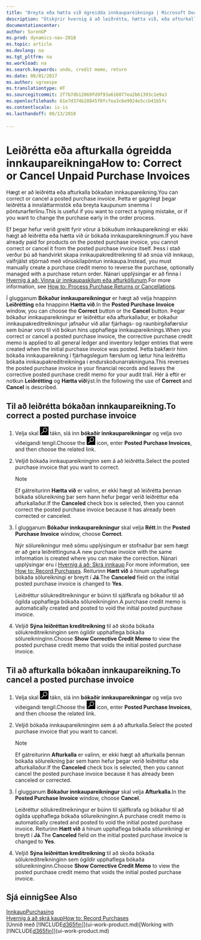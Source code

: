 ```yaml
---
title: "Breyta eða hætta við ógreidda innkaupareikninga | Microsoft Docs"
description: "Útskýrir hvernig á að leiðrétta, hætta við, eða afturkalla bókaðan innkaupareikning og stofna sjálfvirkt innkaupakreditreikning."
documentationcenter: 
author: SorenGP
ms.prod: dynamics-nav-2018
ms.topic: article
ms.devlang: na
ms.tgt_pltfrm: na
ms.workload: na
ms.search.keywords: undo, credit memo, return
ms.date: 08/01/2017
ms.author: sgroespe
ms.translationtype: HT
ms.sourcegitcommit: 2f7b7db12069fd9f93a616077ea2b61393c1e9a3
ms.openlocfilehash: 61e7d374b28845f0fcfea3c6e9924e5ccb41b5fc
ms.contentlocale: is-is
ms.lasthandoff: 08/13/2018

---
```

# <a name="how-to-correct-or-cancel-unpaid-purchase-invoices"></a><span data-ttu-id="09ffd-103">Leiðrétta eða afturkalla ógreidda innkaupareikninga</span><span class="sxs-lookup"><span data-stu-id="09ffd-103">How to: Correct or Cancel Unpaid Purchase Invoices</span></span>
<span data-ttu-id="09ffd-104">Hægt er að leiðrétta eða afturkalla bókaðan innkaupareikning.</span><span class="sxs-lookup"><span data-stu-id="09ffd-104">You can correct or cancel a posted purchase invoice.</span></span> <span data-ttu-id="09ffd-105">Þetta er gagnlegt þegar leiðrétta á innsláttarmistök eða breyta kaupunum snemma í pöntunarferlinu.</span><span class="sxs-lookup"><span data-stu-id="09ffd-105">This is useful if you want to correct a typing mistake, or if you want to change the purchase early in the order process.</span></span>

<span data-ttu-id="09ffd-106">Ef þegar hefur verið greitt fyrir vörur á bókuðum innkaupareikningi er ekki hægt að leiðrétta eða hætta við úr bókaða innkaupareikningnum.</span><span class="sxs-lookup"><span data-stu-id="09ffd-106">If you have already paid for products on the posted purchase invoice, you cannot correct or cancel it from the posted purchase invoice itself.</span></span> <span data-ttu-id="09ffd-107">Þess í stað verður þú að handvirkt skapa innkaupakreditreikning til að snúa við innkaup, valfrjálst stjórnað með vöruskilapöntun innkaupa.</span><span class="sxs-lookup"><span data-stu-id="09ffd-107">Instead, you must manually create a purchase credit memo to reverse the purchase, optionally managed with a purchase return order.</span></span> <span data-ttu-id="09ffd-108">Nánari upplýsingar er að finna í [Hvernig á að: Vinna úr innkaupaskilum eða afturköllunum](purchasing-how-process-purchase-returns-cancellations.md).</span><span class="sxs-lookup"><span data-stu-id="09ffd-108">For more information, see [How to: Process Purchase Returns or Cancellations](purchasing-how-process-purchase-returns-cancellations.md).</span></span>

<span data-ttu-id="09ffd-109">Í glugganum **Bókaður innkaupareikningur** er hægt að velja hnappinn **Leiðrétting** eða hnappinn **Hætta við**.</span><span class="sxs-lookup"><span data-stu-id="09ffd-109">In the **Posted Purchase Invoice** window, you can choose the **Correct** button or the **Cancel** button.</span></span> <span data-ttu-id="09ffd-110">Þegar bókaður innkaupareikningur er leiðréttur eða afturkallaður, er bókaður innkaupakreditreikningur jafnaður við allar fjárhags- og raunbirgðafærslur sem búnar voru til við bókun hins upphaflega innkaupareiknings.</span><span class="sxs-lookup"><span data-stu-id="09ffd-110">When you correct or cancel a posted purchase invoice, the corrective purchase credit memo is applied to all general ledger and inventory ledger entries that were created when the initial purchase invoice was posted.</span></span> <span data-ttu-id="09ffd-111">Þetta bakfærir hinn bókaða innkaupareikning í fjárhagslegum færslum og lætur hina leiðréttu bókaða innkaupakreditreikninga í endurskoðunarrakninguna.</span><span class="sxs-lookup"><span data-stu-id="09ffd-111">This reverses the posted purchase invoice in your financial records and leaves the corrective posted purchase credit memo for your audit trail.</span></span> <span data-ttu-id="09ffd-112">Hér á eftir er notkun **Leiðrétting** og **Hætta við**lýst.</span><span class="sxs-lookup"><span data-stu-id="09ffd-112">In the following the use of **Correct** and **Cancel** is described.</span></span>

## <a name="to-correct-a-posted-purchase-invoice"></a><span data-ttu-id="09ffd-113">Til að leiðrétta bókaðan innkaupareikning.</span><span class="sxs-lookup"><span data-stu-id="09ffd-113">To correct a posted purchase invoice</span></span>
1. <span data-ttu-id="09ffd-114">Velja skal ![Leit að síðu eða skýrslu](media/ui-search/search_small.png "Leit að síðu eða skýrslu táknið") tákn, slá inn **bókaðir innkaupareikningar** og velja svo viðeigandi tengil.</span><span class="sxs-lookup"><span data-stu-id="09ffd-114">Choose the ![Search for Page or Report](media/ui-search/search_small.png "Search for Page or Report icon") icon, enter **Posted Purchase Invoices**, and then choose the related link.</span></span>  
2. <span data-ttu-id="09ffd-115">Veljið bókaða innkaupareikninginn sem á að leiðrétta.</span><span class="sxs-lookup"><span data-stu-id="09ffd-115">Select the posted purchase invoice that you want to correct.</span></span>  

    > [!NOTE]  
   >   <span data-ttu-id="09ffd-116">Ef gátreiturinn **Hætta við** er valinn, er ekki hægt að leiðrétta þennan bókaða sölureikning þar sem hann hefur þegar verið leiðréttur eða afturkallaður.</span><span class="sxs-lookup"><span data-stu-id="09ffd-116">If the **Canceled** check box is selected, then you cannot correct the posted purchase invoice because it has already been corrected or canceled.</span></span>
3. <span data-ttu-id="09ffd-117">Í glugganum **Bókaður innkaupareikningur** skal velja **Rétt**.</span><span class="sxs-lookup"><span data-stu-id="09ffd-117">In the **Posted Purchase Invoice** window, choose **Correct**.</span></span>

    <span data-ttu-id="09ffd-118">Nýr sölureikningur með sömu upplýsingum er stofnaður þar sem hægt er að gera leiðréttinguna.</span><span class="sxs-lookup"><span data-stu-id="09ffd-118">A new purchase invoice with the same information is created where you can make the correction.</span></span> <span data-ttu-id="09ffd-119">Nánari upplýsingar eru í [Hvernig á að: Skrá innkaup](purchasing-how-record-purchases.md).</span><span class="sxs-lookup"><span data-stu-id="09ffd-119">For more information, see [How to: Record Purchases](purchasing-how-record-purchases.md).</span></span> <span data-ttu-id="09ffd-120">Reiturinn **Hætt við** á hinum upphaflega bókaða sölureikningi er breytt í **Já**.</span><span class="sxs-lookup"><span data-stu-id="09ffd-120">The **Canceled** field on the initial posted purchase invoice is changed to **Yes**.</span></span>

    <span data-ttu-id="09ffd-121">Leiðréttur sölukreditreikningur er búinn til sjálfkrafa og bókaður til að ógilda upphaflega bókaða sölureikninginn.</span><span class="sxs-lookup"><span data-stu-id="09ffd-121">A purchase credit memo is automatically created and posted to void the initial posted purchase invoice.</span></span>
4. <span data-ttu-id="09ffd-122">Veljið **Sýna leiðréttan kreditreikning** til að skoða bókaða sölukreditreikninginn sem ógildir upphaflega bókaða sölureikninginn.</span><span class="sxs-lookup"><span data-stu-id="09ffd-122">Choose **Show Corrective Credit Memo** to view the posted purchase credit memo that voids the initial posted purchase invoice.</span></span>

## <a name="to-cancel-a-posted-purchase-invoice"></a><span data-ttu-id="09ffd-123">Til að afturkalla bókaðan innkaupareikning.</span><span class="sxs-lookup"><span data-stu-id="09ffd-123">To cancel a posted purchase invoice</span></span>
1. <span data-ttu-id="09ffd-124">Velja skal ![Leit að síðu eða skýrslu](media/ui-search/search_small.png "Leit að síðu eða skýrslu táknið") tákn, slá inn **bókaðir innkaupareikningar** og velja svo viðeigandi tengil.</span><span class="sxs-lookup"><span data-stu-id="09ffd-124">Choose the ![Search for Page or Report](media/ui-search/search_small.png "Search for Page or Report icon") icon, enter **Posted Purchase Invoices**, and then choose the related link.</span></span>  
2. <span data-ttu-id="09ffd-125">Veljið bókaða innkaupareikninginn sem á að afturkalla.</span><span class="sxs-lookup"><span data-stu-id="09ffd-125">Select the posted purchase invoice that you want to cancel.</span></span>

    > [!NOTE]  
   >   <span data-ttu-id="09ffd-126">Ef gátreiturinn **Afturkalla** er valinn, er ekki hægt að afturkalla þennan bókaða sölureikning þar sem hann hefur þegar verið leiðréttur eða afturkallaður.</span><span class="sxs-lookup"><span data-stu-id="09ffd-126">If the **Canceled** check box is selected, then you cannot cancel the posted purchase invoice because it has already been canceled or corrected.</span></span>
3. <span data-ttu-id="09ffd-127">Í glugganum **Bókaður innkaupareikningur** skal velja **Afturkalla**.</span><span class="sxs-lookup"><span data-stu-id="09ffd-127">In the **Posted Purchase Invoice** window, choose **Cancel**.</span></span>

    <span data-ttu-id="09ffd-128">Leiðréttur sölukreditreikningur er búinn til sjálfkrafa og bókaður til að ógilda upphaflega bókaða sölureikninginn.</span><span class="sxs-lookup"><span data-stu-id="09ffd-128">A purchase credit memo is automatically created and posted to void the initial posted purchase invoice.</span></span> <span data-ttu-id="09ffd-129">Reiturinn **Hætt við** á hinum upphaflega bókaða sölureikningi er breytt í **Já**.</span><span class="sxs-lookup"><span data-stu-id="09ffd-129">The **Canceled** field on the initial posted purchase invoice is changed to **Yes**.</span></span>
4. <span data-ttu-id="09ffd-130">Veljið **Sýna leiðréttan kreditreikning** til að skoða bókaða sölukreditreikninginn sem ógildir upphaflega bókaða sölureikninginn.</span><span class="sxs-lookup"><span data-stu-id="09ffd-130">Choose **Show Corrective Credit Memo** to view the posted purchase credit memo that voids the initial posted purchase invoice.</span></span>

## <a name="see-also"></a><span data-ttu-id="09ffd-131">Sjá einnig</span><span class="sxs-lookup"><span data-stu-id="09ffd-131">See Also</span></span>
[<span data-ttu-id="09ffd-132">Innkaup</span><span class="sxs-lookup"><span data-stu-id="09ffd-132">Purchasing</span></span>](purchasing-manage-purchasing.md)  
[<span data-ttu-id="09ffd-133">Hvernig á að skrá kaup</span><span class="sxs-lookup"><span data-stu-id="09ffd-133">How to: Record Purchases</span></span>](purchasing-how-record-purchases.md)  
<span data-ttu-id="09ffd-134">[Unnið með [!INCLUDE[d365fin](includes/d365fin_md.md)]](ui-work-product.md)</span><span class="sxs-lookup"><span data-stu-id="09ffd-134">[Working with [!INCLUDE[d365fin](includes/d365fin_md.md)]](ui-work-product.md)</span></span>

